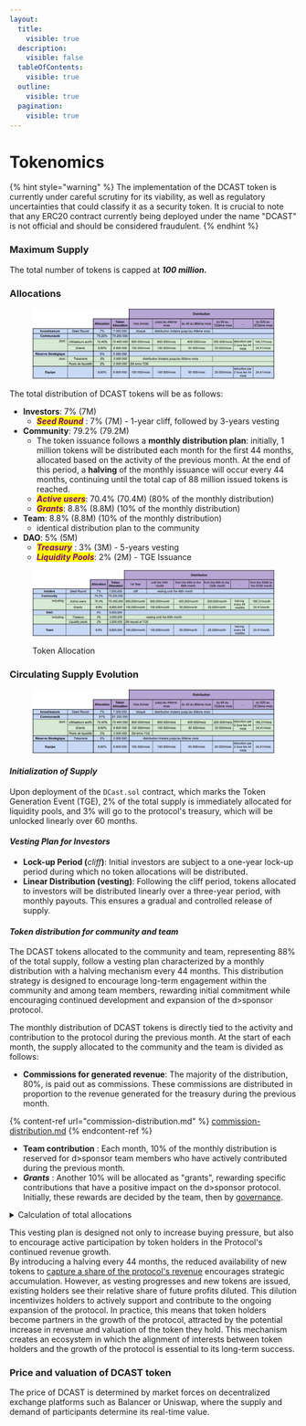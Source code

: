 ```yaml
---
layout:
  title:
    visible: true
  description:
    visible: false
  tableOfContents:
    visible: true
  outline:
    visible: true
  pagination:
    visible: true
---
```


# Tokenomics

{% hint style="warning" %}
The implementation of the DCAST token is currently under careful scrutiny for its viability, as well as regulatory uncertainties that could classify it as a security token. It is crucial to note that any ERC20 contract currently being deployed under the name "DCAST" is not official and should be considered fraudulent.
{% endhint %}

### Maximum Supply

The total number of tokens is capped at _**100 million.**_

### **Allocations**

<figure><img src="../../../.gitbook/assets/image.png" alt=""><figcaption></figcaption></figure>

The total distribution of DCAST tokens will be as follows:

* **Investors**: 7% (7M)
  * _<mark style="color:purple;">**Seed Round**</mark>_ : 7% (7M) - 1-year cliff, followed by 3-years vesting
* **Community**: 79.2% (79.2M)
  * The token issuance follows a **monthly distribution plan**: initially, 1 million tokens will be distributed each month for the first 44 months, allocated based on the activity of the previous month. At the end of this period, a **halving** of the monthly issuance will occur every 44 months, continuing until the total cap of 88 million issued tokens is reached.
  * _<mark style="color:purple;">**Active users**</mark>_: 70.4% (70.4M) (80% of the monthly distribution)
  * _<mark style="color:purple;">**Grants**</mark>_: 8.8% (8.8M) (10% of the monthly distribution)
* **Team**: 8.8% (8.8M) (10% of the monthly distribution)
  * identical distribution plan to the community
* **DAO**: 5% (5M)
  * _<mark style="color:purple;">**Treasury**</mark>_ : 3% (3M) - 5-years vesting&#x20;
  * _<mark style="color:purple;">**Liquidity Pools**</mark>_: 2% (2M) - TGE Issuance

<figure><img src="../../../.gitbook/assets/image (4).png" alt=""><figcaption><p>Token Allocation</p></figcaption></figure>

### Circulating Supply Evolution

<figure><img src="../../../.gitbook/assets/image (2).png" alt=""><figcaption></figcaption></figure>

#### _Initialization of Supply_

Upon deployment of the `DCast.sol` contract, which marks the Token Generation Event (TGE), 2% of the total supply is immediately allocated for liquidity pools, and 3% will go to the protocol's treasury, which will be unlocked linearly over 60 months.

#### _Vesting Plan for Investors_

* **Lock-up Period (**_cliff_**)**: Initial investors are subject to a one-year lock-up period during which no token allocations will be distributed.
* **Linear Distribution (**vesting**)**: Following the cliff period, tokens allocated to investors will be distributed linearly over a three-year period, with monthly payouts. This ensures a gradual and controlled release of supply.

#### _Token distribution for community and team_&#x20;

The DCAST tokens allocated to the community and team, representing 88% of the total supply, follow a vesting plan characterized by a monthly distribution with a halving mechanism every 44 months. This distribution strategy is designed to encourage long-term engagement within the community and among team members, rewarding initial commitment while encouraging continued development and expansion of the d>sponsor protocol.

The monthly distribution of DCAST tokens is directly tied to the activity and contribution to the protocol during the previous month. At the start of each month, the supply allocated to the community and the team is divided as follows:

* **Commissions for generated revenue**: The majority of the distribution, 80%, is paid out as commissions. These commissions are distributed in proportion to the revenue generated for the treasury during the previous month.

{% content-ref url="commission-distribution.md" %}
[commission-distribution.md](commission-distribution.md)
{% endcontent-ref %}

* **Team contribution** : Each month, 10% of the monthly distribution is reserved for d>sponsor team members who have actively contributed during the previous month.
* _**Grants**_ : Another 10% will be allocated as "grants", rewarding specific contributions that have a positive impact on the d>sponsor protocol. Initially, these rewards are decided by the team, then by [governance](../vedcast-and-vedcastlp/governance.md).

<details>

<summary>Calculation of total allocations</summary>

* **Commissions for generated revenue**: 80% of 88% of the total token supply = 70.4%&#x20;
* **Team contributions**: 10% of 88% of the total token supply = 8.8%
* **Grants** : 10% of 88% of the total token supply = 8.8%

</details>

This vesting plan is designed not only to increase buying pressure, but also to encourage active participation by token holders in the Protocol's continued revenue growth.\
By introducing a halving every 44 months, the reduced availability of new tokens to [capture a share of the protocol's revenue](../vedcast-and-vedcastlp/rewards.md) encourages strategic accumulation. However, as vesting progresses and new tokens are issued, existing holders see their relative share of future profits diluted. This dilution incentivizes holders to actively support and contribute to the ongoing expansion of the protocol. In practice, this means that token holders become partners in the growth of the protocol, attracted by the potential increase in revenue and valuation of the token they hold. This mechanism creates an ecosystem in which the alignment of interests between token holders and the growth of the protocol is essential to its long-term success.

### **Price and valuation of DCAST token**

The price of DCAST is determined by market forces on decentralized exchange platforms such as Balancer or Uniswap, where the supply and demand of participants determine its real-time value.
